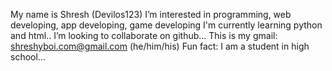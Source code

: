  My name is Shresh (Devilos123)
   I’m interested in programming, web developing, app developing, game developing
   I'm currently learning python and html..
 I’m looking to collaborate on github...
This is my gmail: shreshyboi.com@gmail.com
(he/him/his)
 Fun fact: I am a student in high school... 

<!---
Devilos123/Devilos123 is a ✨ special ✨ repository because its `README.md` (this file) appears on your GitHub profile.
You can click the Preview link to take a look at your changes.
--->
